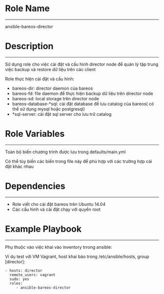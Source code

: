 # Role Name

------------

ansible-bareos-director

# Description
-------------
Sử dụng role cho việc cài đặt và cấu hình director node để quản lý tập trung việc backup và restore dữ liệu trên các client 

Role thực hiện cài đặt và cầu hình:
* bareos-dir: director daemon của bareos
* bareos-fd: file daemon để thực hiện backup dữ liệu trên  director node
* bareos-sd: local storage trên director node
* bareos-database-*sql: cài đặt database để lưu catalog của bareos( có thể sử dụng mysql hoặc postgresql)
* *sql-server: cài đặt sql server cho lưu trữ catalog

# Role Variables

--------------

Toàn bộ biến chương trình được lưu trong  defaults/main.yml

Có thể tùy biến các biến trong file này để phù hợp với các trường hợp cài đặt khác nhau

# Dependencies

------------

* Role viết cho cài đặt bareos trên Ubuntu 14.04
* Các cấu hình và cài đặt chạy với quyền root 

# Example Playbook

----------------

Phụ thuộc vào việc khai vào inventory trrong ansible:

Ví dụ test với VM Vagrant, host khai báo trong /etc/ansible/hosts, group [director]:

    - hosts: director
      remote_users: vagrant
      sudo: yes
      roles:
         - ansible-bareos-director


